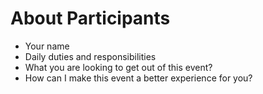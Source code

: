 # About Participants

* Your name
* Daily duties and responsibilities
* What you are looking to get out of this event?
* How can I make this event a better experience for you?
